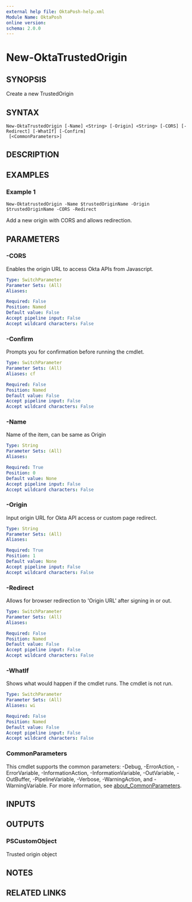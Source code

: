 ```yaml
---
external help file: OktaPosh-help.xml
Module Name: OktaPosh
online version:
schema: 2.0.0
---
```


# New-OktaTrustedOrigin

## SYNOPSIS
Create a new TrustedOrigin

## SYNTAX

```
New-OktaTrustedOrigin [-Name] <String> [-Origin] <String> [-CORS] [-Redirect] [-WhatIf] [-Confirm]
 [<CommonParameters>]
```

## DESCRIPTION

## EXAMPLES

### Example 1
```
New-OktatrustedOrigin -Name $trustedOriginName -Origin $trustedOriginName -CORS -Redirect
```

Add a new origin with CORS and allows redirection.

## PARAMETERS

### -CORS
Enables the origin URL to access Okta APIs from Javascript.

```yaml
Type: SwitchParameter
Parameter Sets: (All)
Aliases:

Required: False
Position: Named
Default value: False
Accept pipeline input: False
Accept wildcard characters: False
```

### -Confirm
Prompts you for confirmation before running the cmdlet.

```yaml
Type: SwitchParameter
Parameter Sets: (All)
Aliases: cf

Required: False
Position: Named
Default value: False
Accept pipeline input: False
Accept wildcard characters: False
```

### -Name
Name of the item, can be same as Origin

```yaml
Type: String
Parameter Sets: (All)
Aliases:

Required: True
Position: 0
Default value: None
Accept pipeline input: False
Accept wildcard characters: False
```

### -Origin
Input origin URL for Okta API access or custom page redirect.

```yaml
Type: String
Parameter Sets: (All)
Aliases:

Required: True
Position: 1
Default value: None
Accept pipeline input: False
Accept wildcard characters: False
```

### -Redirect
Allows for browser redirection to 'Origin URL' after signing in or out.

```yaml
Type: SwitchParameter
Parameter Sets: (All)
Aliases:

Required: False
Position: Named
Default value: False
Accept pipeline input: False
Accept wildcard characters: False
```

### -WhatIf
Shows what would happen if the cmdlet runs.
The cmdlet is not run.

```yaml
Type: SwitchParameter
Parameter Sets: (All)
Aliases: wi

Required: False
Position: Named
Default value: False
Accept pipeline input: False
Accept wildcard characters: False
```

### CommonParameters
This cmdlet supports the common parameters: -Debug, -ErrorAction, -ErrorVariable, -InformationAction, -InformationVariable, -OutVariable, -OutBuffer, -PipelineVariable, -Verbose, -WarningAction, and -WarningVariable. For more information, see [about_CommonParameters](http://go.microsoft.com/fwlink/?LinkID=113216).

## INPUTS

## OUTPUTS

### PSCustomObject

Trusted origin object

## NOTES

## RELATED LINKS

